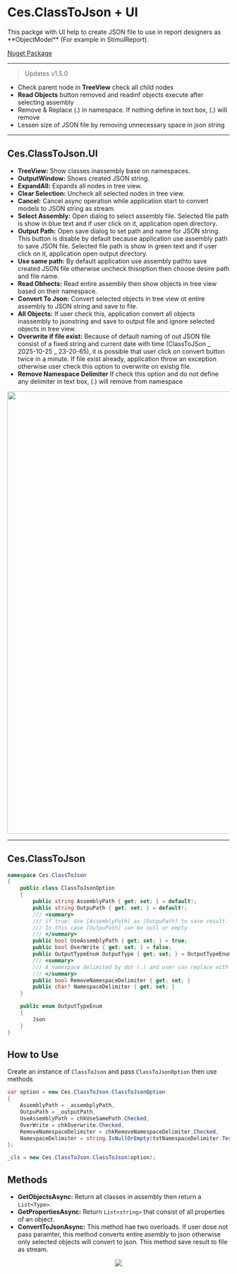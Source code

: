 # Ces.ClassToJson + UI

<p>This packge with UI help to create JSON file to use in report designers as **ObjectModel** (For example in StimulReport).</p>

<a href="https://www.nuget.org/packages/Ces.ClassToJson/">Nuget Package</a>

***

> Updates v1.5.0

- Check parent node in **TreeView** check all child nodes
- **Read Objects** button removed and readinf objects execute after selecting assembly
- Remove & Replace (.) in namespace. If nothing define in text box, (.) will remove
- Lessen size of JSON file by removing unnecessary space in json string

***

## Ces.ClassToJson.UI
  - **TreeView:** Show classes inassembly base on namespaces.
  - **OutputWindow:** Shows created JSON string.
  - **ExpandAll:** Expands all nodes in tree view.
  - **Clear Selection:** Uncheck all selected nodes in tree view.
  - **Cancel:** Cancel async operation while application start to convert models to JSON string as stream.
  - **Select Assembly:** Open dialog to select assembly file. Selected file path is show in blue text and if user click on it, application open directory.
  - **Output Path:** Open save dialog to set path and name for JSON string. This button is disable by default because application use assembly path to save JSON file. Selected file path is show in green text and if user click on it, application open output directory.
  - **Use same path:** By default application use assembly pathto save created  JSON file otherwise uncheck thisoption then choose desire path and file name.
  - **Read Obhects:** Read entire assembly then show objects in tree view based on their namespace.
  - **Convert To Json:** Convert selected objects in tree view ot entire assembly to JSON string and save to file.
  - **All Objects:** If user check this, application convert all objects inassembly to jsonstring and save to output file and ignore selected objects in tree view.
  - **Overwrite if file exist:** Because of default naming of out JSON file consist of a fixed string and current date with time (ClassToJSon _ 2025-10-25 _ 23-20-65), it is possible that user click on convert button twice in a minute. If file exist already, application throw an exception otherwise user check this option to overwrite on existig file.
  - **Remove Namespace Delimiter** If check this option and do not define any delimiter in text box, (.) will remove from namespace

<div align="center">
<img src="https://github.com/user-attachments/assets/ddee2083-d1f6-423c-8ed0-c07a88a219b3" width=1000>
</div>

***

## Ces.ClassToJson

```csharp
namespace Ces.ClassToJson
{
    public class ClassToJsonOption
    {
        public string AssemblyPath { get; set; } = default!;
        public string OutpuPath { get; set; } = default!;
        /// <summary>
        /// if true: Use [AssemblyPath] as [OutpuPath] to save result.
        /// In this case [OutpuPath] can be null or empty
        /// </summary>
        public bool UseAssemblyPath { get; set; } = true;
        public bool OverWrite { get; set; } = false;
        public OutputTypeEnum OutputType { get; set; } = OutputTypeEnum.Json;
        /// <summary>
        /// A namespace delimited by dot (.) and user can replace with another character
        /// </summary>
        public bool RemoveNamespaceDelimiter { get; set; }        
        public char? NamespaceDelimiter { get; set; }
    }

    public enum OutputTypeEnum
    {
        Json
    }
}

```

## How to Use
Create an instance of `ClassToJson` and pass `ClassToJsonOption` then use methods

```csharp
var option = new Ces.ClassToJson.ClassToJsonOption
{
    AssemblyPath = _assembplyPath,
    OutpuPath = _outputPath,
    UseAssemblyPath = chkUseSamePath.Checked,
    OverWrite = chkOverwrite.Checked,
    RemoveNamespaceDelimiter = chkRemoveNamespaceDelimiter.Checked,
    NamespaceDelimiter = string.IsNullOrEmpty(txtNamespaceDelimiter.Text) ? null : char.Parse(txtNamespaceDelimiter.Text)
};

_cls = new Ces.ClassToJson.ClassToJson(option);
```

## Methods
- **GetObjectsAsync:** Return all classes in assembly then return a `List<Type>`.
- **GetPropertiesAsync:** Return `List<string>` that consist of all properties of an object.
- **ConvertToJsonAsync:** This method hae two overloads. If user dose not pass paramter, this method converts entire asembly to json otherwise only selected objects will convert to json. This method save result to file as stream.

<div align="center">
<img src="https://github.com/user-attachments/assets/81681176-3ac4-45b7-a1b2-e30600404d10">
</div>
